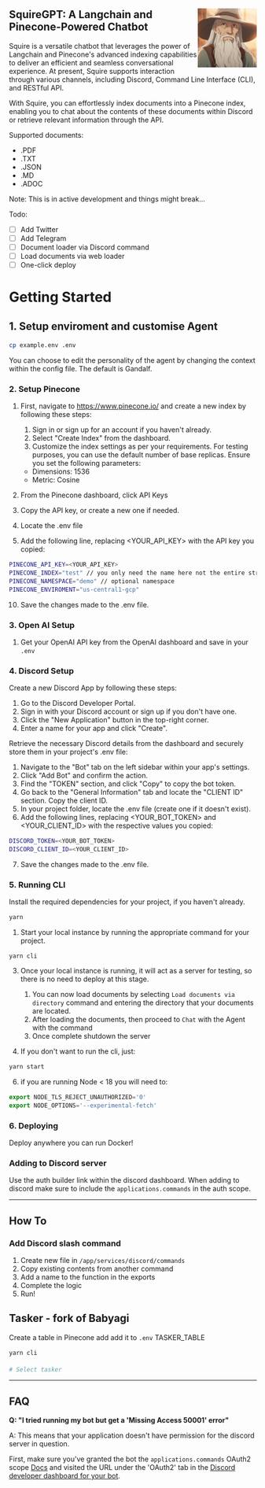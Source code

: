 # 

<picture>
  <source media="(prefers-color-scheme: dark)" srcset=".github/gandalf.png">
  <img alt="Dojo logo" align="right" width="120" src=".github/gandalf.png">
</picture>

## SquireGPT: A Langchain and Pinecone-Powered Chatbot

Squire is a versatile chatbot that leverages the power of Langchain and Pinecone's advanced indexing capabilities to deliver an efficient and seamless conversational experience. At present, Squire supports interaction through various channels, including Discord, Command Line Interface (CLI), and RESTful API. 

With Squire, you can effortlessly index documents into a Pinecone index, enabling you to chat about the contents of these documents within Discord or retrieve relevant information through the API. 

Supported documents:
- .PDF
- .TXT
- .JSON
- .MD
- .ADOC

Note: This is in active development and things might break...

Todo:
- [ ] Add Twitter
- [ ] Add Telegram
- [ ] Document loader via Discord command
- [ ] Load documents via web loader
- [ ] One-click deploy

# Getting Started

## 1. Setup enviroment and customise Agent

```bash
cp example.env .env
```

You can choose to edit the personality of the agent by changing the context within the config file. The default is Gandalf.

### 2. Setup Pinecone

1. First, navigate to https://www.pinecone.io/ and create a new index by following these steps:
    1. Sign in or sign up for an account if you haven't already.
    2. Select "Create Index" from the dashboard.
    3. Customize the index settings as per your requirements. For testing purposes, you can use the default number of base replicas. Ensure you set the following parameters:

    - Dimensions: 1536
    - Metric: Cosine

2. From the Pinecone dashboard, click API Keys
4. Copy the API key, or create a new one if needed.
5. Locate the .env file
6. Add the following line, replacing <YOUR_API_KEY> with the API key you copied:

```bash
PINECONE_API_KEY=<YOUR_API_KEY>
PINECONE_INDEX="test" // you only need the name here not the entire string
PINECONE_NAMESPACE="demo" // optional namespace
PINECONE_ENVIROMENT="us-central1-gcp"

```
10. Save the changes made to the .env file.

### 3. Open AI Setup

1. Get your OpenAI API key from the OpenAI dashboard and save in your `.env`

### 4. Discord Setup

Create a new Discord App by following these steps:

1. Go to the Discord Developer Portal.
2. Sign in with your Discord account or sign up if you don't have one.
3. Click the "New Application" button in the top-right corner.
4. Enter a name for your app and click "Create".

Retrieve the necessary Discord details from the dashboard and securely store them in your project's .env file:

1. Navigate to the "Bot" tab on the left sidebar within your app's settings.
2. Click "Add Bot" and confirm the action.
3. Find the "TOKEN" section, and click "Copy" to copy the bot token.
4. Go back to the "General Information" tab and locate the "CLIENT ID" section. Copy the client ID.
5. In your project folder, locate the .env file (create one if it doesn't exist).
6. Add the following lines, replacing <YOUR_BOT_TOKEN> and <YOUR_CLIENT_ID> with the respective values you copied:

```bash
DISCORD_TOKEN=<YOUR_BOT_TOKEN>
DISCORD_CLIENT_ID=<YOUR_CLIENT_ID>
```
7. Save the changes made to the .env file.

### 5. Running CLI
Install the required dependencies for your project, if you haven't already.

```bash
yarn
```

1. Start your local instance by running the appropriate command for your project.

```
yarn cli
```

3. Once your local instance is running, it will act as a server for testing, so there is no need to deploy at this stage.
    1. You can now load documents by selecting `Load documents via directory` command and entering the directory that your documents are located.
    2. After loading the documents, then proceed to `Chat` with the Agent with the command
    3. Once complete shutdown the server

5. If you don't want to run the cli, just:

```js
yarn start
```
6. if you are running Node < 18 you will need to:

```js
export NODE_TLS_REJECT_UNAUTHORIZED='0'
export NODE_OPTIONS='--experimental-fetch'
```
### 6. Deploying
Deploy anywhere you can run Docker! 

### Adding to Discord server

Use the auth builder link within the discord dashboard. When adding to discord make sure to include the `applications.commands` in the auth scope.

---

## How To

### Add Discord slash command

1. Create new file in `/app/services/discord/commands`
2. Copy existing contents from another command
3. Add a name to the function in the exports
4. Complete the logic
5. Run!


## Tasker - fork of Babyagi

Create a table in Pinecone add add it to `.env` TASKER_TABLE

```bash
yarn cli

# Select tasker
```

---

## FAQ

**Q: "I tried running my bot but get a 'Missing Access 50001' error"**

A: This means that your application doesn't have permission for the discord server in question.

First, make sure you've granted the bot the `applications.commands` OAuth2 scope [Docs](https://discord.com/developers/docs/topics/oauth2) and visited the URL under the 'OAuth2' tab in the [Discord developer dashboard for your bot](https://discord.com/developers/applications/).
